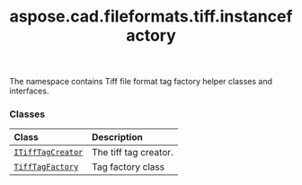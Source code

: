 ﻿---
title: aspose.cad.fileformats.tiff.instancefactory
second_title: Aspose.CAD for Python via .NET API References
description: 
type: docs
weight: 10
url: /python-net/aspose.cad.fileformats.tiff.instancefactory/
is_root: false
---

The namespace contains Tiff file format tag factory helper classes and interfaces.

### Classes
| Class | Description |
| :- | :- |
| [`ITiffTagCreator`](/cad/python-net/aspose.cad.fileformats.tiff.instancefactory/itifftagcreator) | The tiff tag creator. |
| [`TiffTagFactory`](/cad/python-net/aspose.cad.fileformats.tiff.instancefactory/tifftagfactory) | Tag factory class |


